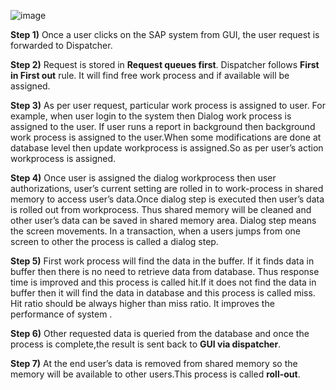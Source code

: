   ![image](https://user-images.githubusercontent.com/43572616/169945181-4495a956-7127-4f0d-9384-7873009461bb.png)


**Step 1)** Once a user clicks on the SAP system from GUI, the user request is forwarded to Dispatcher.

**Step 2)** Request is stored in **Request queues first**. Dispatcher follows **First in First out** rule. It will find free work process and if available will be assigned.

**Step 3)** As per user request, particular work process is assigned to user. For example, when user login to the system then Dialog work process is assigned to the user. If user runs a report in background then background work process is assigned to the user.When some modifications are done at database level then update workprocess is assigned.So as per user’s action workprocess is assigned.

**Step 4)** Once user is assigned the dialog workprocess then user authorizations, user’s current setting are rolled in to work-process in shared memory to access user’s data.Once dialog step is executed then user’s data is rolled out from workprocess. Thus shared memory will be cleaned and other user’s data can be saved in shared memory area. Dialog step means the screen movements. In a transaction, when a users jumps from one screen to other the process is called a dialog step.

**Step 5)** First work process will find the data in the buffer. If it finds data in buffer then there is no need to retrieve data from database. Thus response time is improved and this process is called hit.If it does not find the data in buffer then it will find the data in database and this process is called miss. Hit ratio should be always higher than miss ratio. It improves the performance of system .

**Step 6)** Other requested data is queried from the database and once the process is complete,the result is sent back to **GUI via dispatcher**.

**Step 7)** At the end user’s data is removed from shared memory so the memory will be available to other users.This process is called **roll-out**.

